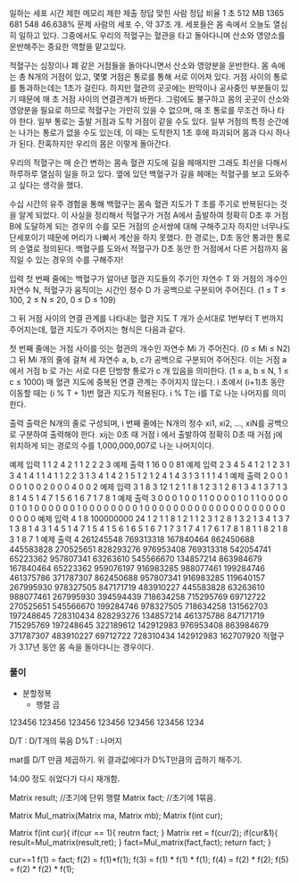 일하는 세포
시간 제한	메모리 제한	제출	정답	맞힌 사람	정답 비율
1 초	512 MB	1365	681	548	46.638%
문제
사람의 세포 수, 약 37조 개. 세포들은 몸 속에서 오늘도 열심히 일하고 있다. 그중에서도 우리의 적혈구는 혈관을 타고 돌아다니며 산소와 영양소를 운반해주는 중요한 역할을 맡고있다.

적혈구는 심장이나 폐 같은 거점들을 돌아다니면서 산소와 영양분을 운반한다. 몸 속에는 총 N개의 거점이 있고, 몇몇 거점은 통로를 통해 서로 이어져 있다. 거점 사이의 통로를 통과하는데는 1초가 걸린다. 하지만 혈관의 곳곳에는 판막이나 공사중인 부분들이 있기 때문에 매 초 거점 사이의 연결관계가 바뀐다. 그럼에도 불구하고 몸의 곳곳이 산소와 영양분을 필요로 하므로 적혈구는 가만히 있을 수 없으며, 매 초 통로를 무조건 하나 타야 한다. 일부 통로는 출발 거점과 도착 거점이 같을 수도 있다. 일부 거점의 특정 순간에는 나가는 통로가 없을 수도 있는데, 이 때는 도착한지 1초 후에 파괴되어 몸과 다시 하나가 된다. 잔혹하지만 우리의 몸은 이렇게 돌아간다.

우리의 적혈구는 매 순간 변하는 몸속 혈관 지도에 길을 헤매지만 그래도 최선을 다해서 하루하루 열심히 일을 하고 있다. 옆에 있던 백혈구가 길을 헤매는 적혈구를 보고 도와주고 싶다는 생각을 했다.

수십 시간의 유주 경험을 통해 백혈구는 몸속 혈관 지도가 T 초를 주기로 반복된다는 것을 알게 되었다. 이 사실을 정리해서 적혈구가 거점 A에서 출발하여 정확히 D초 후 거점 B에 도달하게 되는 경우의 수를 모든 거점의 순서쌍에 대해 구해주고자 하지만 너무나도 단세포이기 때문에 머리가 나빠서 계산을 하지 못했다. 한 경로는, D초 동안 통과한 통로의 순열로 정의된다. 백혈구를 도와서 적혈구가 D초 동안 한 거점에서 다른 거점까지 움직일 수 있는 경우의 수를 구해주자!

입력
첫 번째 줄에는 백혈구가 알아낸 혈관 지도들의 주기인 자연수 T 와 거점의 개수인 자연수 N, 적혈구가 움직이는 시간인 정수 D 가 공백으로 구분되어 주어진다. (1 ≤ T ≤ 100, 2 ≤ N ≤ 20, 0 ≤ D ≤ 109)

그 뒤 거점 사이의 연결 관계를 나타내는 혈관 지도 T 개가 순서대로 1번부터 T 번까지 주어지는데, 혈관 지도가 주어지는 형식은 다음과 같다.

첫 번째 줄에는 거점 사이를 잇는 혈관의 개수인 자연수 Mi 가 주어진다. (0 ≤ Mi ≤ N2)
그 뒤 Mi 개의 줄에 걸쳐 세 자연수 a, b, c가 공백으로 구분되어 주어진다. 이는 거점 a 에서 거점 b 로 가는 서로 다른 단방향 통로가 c 개 있음을 의미한다. (1 ≤ a, b ≤ N, 1 ≤ c ≤ 1000)
매 혈관 지도에 중복된 연결 관계는 주어지지 않는다.
i 초에서 (i+1)초 동안 이동할 때는 (i % T + 1)번 혈관 지도가 적용된다. i % T는 i를 T로 나눈 나머지를 의미한다.

출력
출력은 N개의 줄로 구성되며, i 번째 줄에는 N개의 정수 xi1, xi2, ..., xiN를 공백으로 구분하여 출력해야 한다. xij는 0초 때 거점 i 에서 출발하여 정확히 D초 때 거점 j에 위치하게 되는 경로의 수를 1,000,000,007로 나눈 나머지이다.

예제 입력 1 
1 2 4
2
1 1 2
2 2 3
예제 출력 1 
16 0
0 81
예제 입력 2 
3 4 5
4
1 2 1
2 3 1
3 4 1
4 1 1
4
1 1 2
2 3 1
3 4 1
4 2 1
5
1 2 1
2 4 1
4 3 1
3 1 1
1 4 1
예제 출력 2 
0 0 1 0
0 1 0 0
2 0 0 0
4 0 0 2
예제 입력 3 
1 8 3
12
1 2 1
1 8 1
2 3 1
2 8 1
3 4 1
3 7 1
3 8 1
4 5 1
4 7 1
5 6 1
6 7 1
7 8 1
예제 출력 3 
0 0 0 1 0 0 1 1
0 0 0 0 1 0 1 1
0 0 0 0 0 1 0 1
0 0 0 0 0 0 1 0
0 0 0 0 0 0 0 1
0 0 0 0 0 0 0 0
0 0 0 0 0 0 0 0
0 0 0 0 0 0 0 0
예제 입력 4 
1 8 100000000
24
1 2 1
1 8 1
2 1 1
2 3 1
2 8 1
3 2 1
3 4 1
3 7 1
3 8 1
4 3 1
4 5 1
4 7 1
5 4 1
5 6 1
6 5 1
6 7 1
7 3 1
7 4 1
7 6 1
7 8 1
8 1 1
8 2 1
8 3 1
8 7 1
예제 출력 4 
261245548 769313318 167840464 862450688 445583828 270525651 828293276 976953408
769313318 542054741 65223362 957807341 63263610 545566670 134857214 863984679
167840464 65223362 959076197 916983285 988077461 199284746 461375786 371787307
862450688 957807341 916983285 119640157 267995930 978327505 847171719 483910227
445583828 63263610 988077461 267995930 394594439 718634258 715295769 69712722
270525651 545566670 199284746 978327505 718634258 131562703 197248645 728310434
828293276 134857214 461375786 847171719 715295769 197248645 322189612 142912983
976953408 863984679 371787307 483910227 69712722 728310434 142912983 162707920
적혈구가 3.17년 동안 몸 속을 돌아다니는 경우이다.

### 풀이
- 분할정복
	- 행렬 곱


123456
123456
123456
123456
123456
123456
1234

D/T : D/T개의 묶음
D%T : 나머지

mat를 D/T 만큼 제곱하기.
위 결과값에다가 D%T만큼의 곱하기 해주기.

14:00 정도 쉬었다가 다시 재개함.


Matrix result;	//초기에 단위 행렬
Matrix fact;	//초기에 1묶음.

Matrix Mul_matrix(Matrix ma, Matrix mb);
Matrix f(int cur);

Matrix f(int cur){
	if(cur == 1){
		reutrn fact;
	}
	Matrix ret = f(cur/2);
	if(cur&1){
		result=Mul_matrix(result,ret);
	}
	fact=Mul_matrix(fact,fact);
	return fact;
}


cur==1
f(1) = fact;
f(2) = f(1)*f(1);
f(3) = f(1) * f(1) * f(1);
f(4) = f(2) * f(2);
f(5) = f(2) * f(2) * f(1);